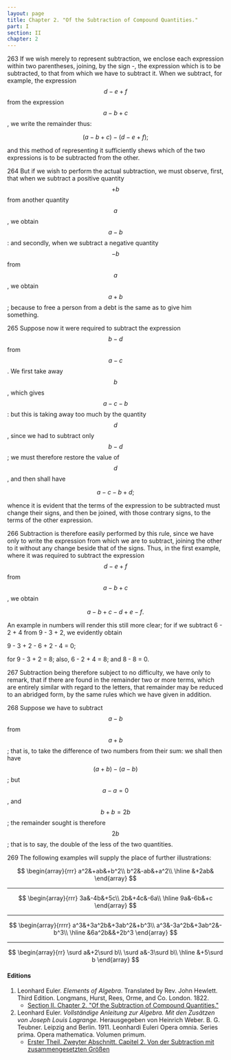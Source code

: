 ```yaml
---
layout: page
title: Chapter 2. "Of the Subtraction of Compound Quantities."
part: I
section: II
chapter: 2
---
```


<span class="art">263</span> If we wish merely to represent subtraction, we enclose each expression within
two parentheses, joining, by the sign -, the expression which is to be subtracted,
to that from which we have to subtract it. When we subtract, for example, the
expression $$d-e+f$$ from the expression $$a-b+c$$, we write the remainder thus:

$$(a-b+c)-(d-e+f);$$

and this method of representing it sufficiently shews which of the two expressions is to
be subtracted from the other.

<span class="art">264</span> But if we wish to perform the actual subtraction, we must observe, first,
that when we subtract a positive quantity $$+b$$ from another quantity $$a$$, we
obtain $$a - b$$: and secondly, when we subtract a negative quantity $$-b$$ from $$a$$,
we obtain $$a + b$$; because to free a person from a debt is the same as to give him
something.

<span class="art">265</span> Suppose now it were required to subtract the expression $$b - d$$ from
$$a - c$$. We first take away $$b$$, which gives $$a - c - b$$: but this is taking away
too much by the quantity $$d$$, since we had to subtract only $$b - d$$; we must
therefore restore the value of $$d$$, and then shall have

$$a - c - b + d;$$

whence it is evident that the terms of the expression to be subtracted must change
their signs, and then be joined, with those contrary signs, to the terms of the
other expression.

<span class="art">266</span> Subtraction is therefore easily performed by this rule, since we have only to
write the expression from which we are to subtract, joining the other to it without
any change beside that of the signs. Thus, in the first example, where it was required
to subtract the expression $$d - e + f$$ from $$a - b + c$$, we obtain

$$a - b + c - d + e - f.$$

An example in numbers will render this still more clear;
for if we subtract 6 - 2 + 4 from 9 - 3 + 2, we evidently
obtain

9 - 3 + 2 - 6 + 2 - 4 = 0;

for 9 - 3 + 2 = 8; also, 6 - 2 + 4 = 8; and 8 - 8 = 0.

<span class="art">267</span> Subtraction being therefore subject to no difficulty,
we have only to remark, that if there are found in the remainder two or more terms,
which are entirely similar with
regard to the letters, that remainder may be reduced to
an abridged form, by the same rules which we have given
in addition.

<span class="art">268</span> Suppose we have to subtract $$a - b$$ from $$a + b$$;
that is, to take the difference of two numbers from their
sum: we shall then have $$(a+b)-(a-b)$$; but
$$a-a=0$$, and $$b+b=2b$$; the remainder sought is therefore
$$2b$$; that is to say, the double of the less of the two
quantities.

<span class="art">269</span> The following examples will supply the place of
further illustrations:

$$
\begin{array}{rrr}
a^2&+ab&+b^2\\
b^2&-ab&+a^2\\
\hline
&+2ab&
\end{array}
$$

---

$$
\begin{array}{rrr}
3a&-4b&+5c\\
2b&+4c&-6a\\
\hline
9a&-6b&+c
\end{array}
$$

---

$$
\begin{array}{rrrr}
a^3&+3a^2b&+3ab^2&+b^3\\
a^3&-3a^2b&+3ab^2&-b^3\\
\hline
&6a^2b&&+2b^3
\end{array}
$$

---

$$
\begin{array}{rr}
\surd a&+2\surd b\\
\surd a&-3\surd b\\
\hline
&+5\surd b
\end{array}
$$


#### Editions

1. Leonhard Euler. *Elements of Algebra*. Translated by Rev. John Hewlett. Third Edition. Longmans, Hurst, Rees, Orme, and Co. London. 1822.
    - [Section II. Chapter 2. "Of the Subtraction of Compound Quantities."](/assets/euler/en/II-2.pdf)
2. Leonhard Euler. *Vollständige Anleitung zur Algebra. Mit den Zusätzen von Joseph Louis Lagrange.* Herausgegeben von Heinrich Weber. B. G. Teubner. Leipzig and Berlin. 1911. Leonhardi Euleri Opera omnia. Series prima. Opera mathematica. Volumen primum.
    - [Erster Theil. Zweyter Abschnitt. Capitel 2. Von der Subtraction mit zusammengesetzten Größen](/assets/euler/de/I-II-2.pdf)